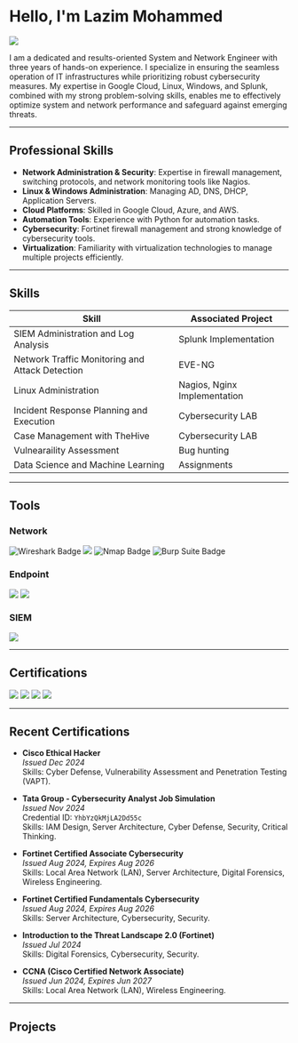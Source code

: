 # Hello, I'm Lazim Mohammed

<a href="https://www.linkedin.com/in/kmlazim98/"><img src="https://img.shields.io/badge/-LinkedIn-0072b1?&style=for-the-badge&logo=linkedin&logoColor=white" /></a>

I am a dedicated and results-oriented System and Network Engineer with three years of hands-on experience. I specialize in ensuring the seamless operation of IT infrastructures while prioritizing robust cybersecurity measures. My expertise in Google Cloud, Linux, Windows, and Splunk, combined with my strong problem-solving skills, enables me to effectively optimize system and network performance and safeguard against emerging threats.

---

## Professional Skills

- **Network Administration & Security**: Expertise in firewall management, switching protocols, and network monitoring tools like Nagios.
- **Linux & Windows Administration**: Managing AD, DNS, DHCP, Application Servers.
- **Cloud Platforms**: Skilled in Google Cloud, Azure, and AWS.
- **Automation Tools**: Experience with Python for automation tasks.
- **Cybersecurity**: Fortinet firewall management and strong knowledge of cybersecurity tools.
- **Virtualization**: Familiarity with virtualization technologies to manage multiple projects efficiently.

---

## Skills

| Skill                                         | Associated Project          |
|-----------------------------------------------|-----------------------------|
| SIEM Administration and Log Analysis          | Splunk Implementation       |
| Network Traffic Monitoring and Attack Detection | EVE-NG                     |
| Linux Administration                          | Nagios, Nginx Implementation|
| Incident Response Planning and Execution      | Cybersecurity LAB          |
| Case Management with TheHive                  | Cybersecurity LAB          |
| Vulnearaility Assessment                  | Bug hunting          |
| Data Science and Machine Learning             | Assignments                 |

---

## Tools

### Network
<div>
    <img src="https://img.shields.io/badge/-Wireshark-1679A7?&style=flat-square&logo=Wireshark&logoColor=white" alt="Wireshark Badge" />
    <img src="https://img.shields.io/badge/-Fortinet_Certified_Associate-FF5733?&style=flat-square&logo=Fortinet&logoColor=white" />
    <img src="https://img.shields.io/badge/-Nmap-4682B4?&style=flat-square&logo=Nmap&logoColor=white" alt="Nmap Badge" />
    <img src="https://img.shields.io/badge/-Burp_Suite-FF4500?&style=flat-square&logo=BurpSuite&logoColor=white" alt="Burp Suite Badge" />
</div>

### Endpoint
<div>
    <img src="https://img.shields.io/badge/-Microsoft_Defender_for_Endpoint-00A4EF?&style=flat-square&logo=Microsoft&logoColor=white" />
    <img src="https://img.shields.io/badge/-Symantec_Endpoint_Protection_Manager-FFD700?&style=flat-square&logo=Symantec&logoColor=white" />
</div>

### SIEM
<div>
    <img src="https://img.shields.io/badge/-Splunk-000000?&style=flat-square&logo=Splunk&logoColor=white" />
</div>

---

## Certifications

<div>
    <img src="https://img.shields.io/badge/-Cisco_Certified_Network_Associate-005073?&style=flat-square&logo=Cisco&logoColor=white" />
    <img src="https://img.shields.io/badge/-Cisco_Certified_Ethical_Hacker-FF0000?&style=flat-square&logo=Cisco&logoColor=white" />
    <img src="https://img.shields.io/badge/-Fortinet_Certified_Fundamentals-007BFF?&style=flat-square&logo=Fortinet&logoColor=white" />
    <img src="https://img.shields.io/badge/-Certified_Cyber_Security_Professional-FF5733?&style=flat-square&logo=Cybersecurity&logoColor=white" />
</div>

---

## Recent Certifications

- **Cisco Ethical Hacker**  
  _Issued Dec 2024_  
  Skills: Cyber Defense, Vulnerability Assessment and Penetration Testing (VAPT).

- **Tata Group - Cybersecurity Analyst Job Simulation**  
  _Issued Nov 2024_  
  Credential ID: `YhbYzQkMjLA2Dd55c`  
  Skills: IAM Design, Server Architecture, Cyber Defense, Security, Critical Thinking.

- **Fortinet Certified Associate Cybersecurity**  
  _Issued Aug 2024, Expires Aug 2026_  
  Skills: Local Area Network (LAN), Server Architecture, Digital Forensics, Wireless Engineering.

- **Fortinet Certified Fundamentals Cybersecurity**  
  _Issued Aug 2024, Expires Aug 2026_  
  Skills: Server Architecture, Cybersecurity, Security.

- **Introduction to the Threat Landscape 2.0 (Fortinet)**  
  _Issued Jul 2024_  
  Skills: Digital Forensics, Cybersecurity, Security.

- **CCNA (Cisco Certified Network Associate)**  
  _Issued Jun 2024, Expires Jun 2027_  
  Skills: Local Area Network (LAN), Wireless Engineering.

---


 


 

</div>

## Projects


